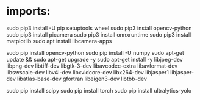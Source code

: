 # imports:
sudo pip3 install -U pip setuptools wheel
sudo pip3 install opencv-python
sudo pip3 install picamera
sudo pip3 install onnxruntime
sudo pip3 install matplotlib
sudo apt install libcamera-apps




sudo pip install opencv-python
sudo pip install -U numpy
sudo apt-get update && sudo apt-get upgrade -y
sudo apt-get install -y libjpeg-dev libpng-dev libtiff-dev libgtk-3-dev libavcodec-extra libavformat-dev libswscale-dev libv4l-dev libxvidcore-dev libx264-dev libjasper1 libjasper-dev libatlas-base-dev gfortran libeigen3-dev libtbb-dev

sudo pip install scipy
sudo pip install torch
sudo pip install ultralytics-yolo